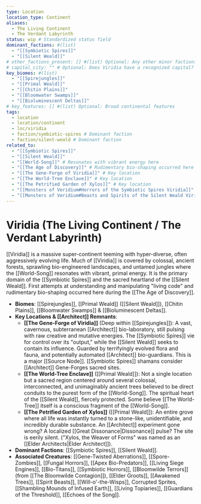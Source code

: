 ```yaml
---
type: Location
location_type: Continent
aliases:
  - The Living Continent
  - The Verdant Labyrinth
status: wip # Standardized status field
dominant_factions: #(list)
  - "[[Symbiotic Spires]]"
  - "[[Silent Weald]]"
# other_factions_present: [] #(list) Optional: Any other minor factions?
# capital_city: "" # Optional: Does Viridia have a recognized capital?
key_biomes: #(list)
  - "[[Spirejungles]]"
  - "[[Primal Weald]]"
  - "[[Chitin Plains]]"
  - "[[Bloomwater Swamps]]"
  - "[[Bioluminescent Deltas]]"
# key_features: [] #(list) Optional: Broad continental features
tags:
  - location
  - location/continent
  - loc/viridia
  - faction/symbiotic-spires # Dominant faction
  - faction/silent-weald # Dominant faction
related_to:
  - "[[Symbiotic Spires]]"
  - "[[Silent Weald]]"
  - "[[World-Song]]" # Resonates with vibrant energy here
  - "[[The Age of Discovery]]" # Rudimentary bio-shaping occurred here then
  - "[[The Gene-Forge of Viridia]]" # Key location
  - "[[The World-Tree Enclave]]" # Key location
  - "[[The Petrified Garden of Xylos]]" # Key location
  - "[[Monsters of Veridium#Horrors of the Symbiotic Spires Viridia]]"
  - "[[Monsters of Veridium#Beasts and Spirits of the Silent Weald Viridia]]"
---
```

# Viridia (The Living Continent / The Verdant Labyrinth)

[[Viridia]] is a massive super-continent teeming with hyper-diverse, often aggressively evolving life. Much of [[Viridia]] is covered by colossal, ancient forests, sprawling bio-engineered landscapes, and untamed jungles where the [[World-Song]] resonates with vibrant, primal energy. It is the primary domain of the [[Symbiotic Spires]] and the sacred heartland of the [[Silent Weald]]. First attempts at understanding and manipulating "living code" and rudimentary bio-shaping occurred here during the [[The Age of Discovery]].

* **Biomes**: [[Spirejungles]], [[Primal Weald]] ([[Silent Weald]]), [[Chitin Plains]], [[Bloomwater Swamps]] & [[Bioluminescent Deltas]].
* **Key Locations & [[Architect]] Remnants**:
    * **[[The Gene-Forge of Viridia]]** (Deep within [[Spirejungles]]): A vast, cavernous, subterranean [[Architect]] bio-laboratory, still pulsing with raw creative and mutative energies. The [[Symbiotic Spires]] vie for control over its "output," while the [[Silent Weald]] seeks to contain its influence. Guarded by terrifyingly evolved flora and fauna, and potentially automated [[Architect]] bio-guardians. This is a major [[Source Node]]. [[Symbiotic Spires]] shamans consider [[Architect]] Gene-Forges sacred sites.
    * **[[The World-Tree Enclave]]** ([[Primal Weald]]): Not a single location but a sacred region centered around several colossal, interconnected, and unimaginably ancient trees believed to be direct conduits to the purest form of the [[World-Song]]. The spiritual heart of the [[Silent Weald]], fiercely protected. Some believe [[The World-Tree]] itself is a conscious fragment of the [[World-Song]].
    * **[[The Petrified Garden of Xylos]]** ([[Primal Weald]]): An entire grove where all life was instantly turned to a stone-like, unidentifiable, and incredibly durable substance. An [[Architect]] experiment gone wrong? A localized [[Great Dissonance|Dissonance]] pulse? The site is eerily silent. ("Xylos, the Weaver of Forms" was named as an [[Elder Architects|Elder Architect]]).
* **Dominant Factions**: [[Symbiotic Spires]], [[Silent Weald]].
* **Associated Creatures**: [[Gene-Twisted Aberrations]], [[Spore-Zombies]], [[Fungal Horrors]], [[Apex Bio-Predators]], [[Living Siege Engines]], [[Bio-Titans]], [[Symbiotic Horrors]], [[Bloomwilde Terrors]] (from [[The Bloomwilde Contagion]]), [[Elder Groots]], [[Awakened Trees]], [[Spirit Beasts]], [[Will-o'-the-Wisps]], Corrupted Sprites, [[Shambling Mounds of Infused Earth]], [[Living Topiaries]], [[Guardians of the Threshold]], [[Echoes of the Song]].